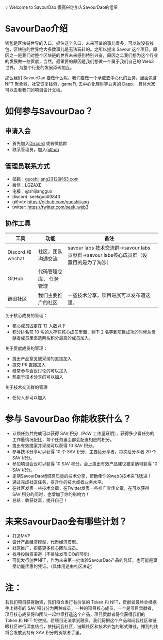 <aside>
💡 Welcome to SavourDao
很高兴你加入SavourDao的组织

</aside>

# SavourDao介绍

钱包是区块链世界的入口，抓住这个入口，未来可做的事儿很多，可以说没有钱包，区块链的世界绝大多数事儿是无法玩转的。之所以提出 Savour 这个项目，原因之一是我们对整个区块链的世界未来感到特别兴奋，原因之二我们想为这个行业的发展做一些贡献，当然，最重要的原因是我们想做一个属于我们自己的 Web3 世界。 为整个行业的发展添砖加瓦。

那么我们 SavourDao 要做什么呢，我们要做一个承载去中心化的业务，里面包含 NFT 聚合器，社交恢复钱包，gameFi,  去中心化理财等业务的 Dapp。 具体大家可以去看我们的项目设计文档。

# 如何参与SavourDao？

## 申请入会

- 首先加入[Discord](https://discord.gg/JsCEwf6V) 或者微信群
- 联系管理员，加入[github](https://github.com/SavourDao)

## 管理员联系方式

- 邮箱：guoshijiang2012@163.com
- 微信：LGZAXE
- 电报：@shijiangguo
- discord: seekguo#0843
- github: https://github.com/guoshijiang
- twitter: https://twitter.com/seek_web3
## 协作工具

| 工具 | 功能 | 备注 |  |
| --- | --- | --- | --- |
| Discord 和 wechat| 社区，团队沟通交流 | savour labs 技术交流群->savour labs 贡献群->savour labs核心成员群（设置目的是为了淘沙） |  |
| GitHub | 代码管理仓库， 任务管理 |  |  |
| 链眼社区 | 我们主要推广的社区 | 一些技术分享，项目进展可以发布道这里。 |  |


关于核心成员的管理：
- 核心成员固定在 12 人数以下
- 积分排名前 10 名的人存在核心成员里面，剩下 2 名等到项目成功的时候从贡献者成员里面选两名积分最高的成员加入。

关于贡献成员的管理：
- 提出产品意见被采纳的直接加入
- 提交 PR 直接加入
- 经常参与会议讨论的可以加入
- 热衷于技术分享的可以加入

关于技术交流群的管理
- 任何人都可以加入

# 参与 SavourDao 你能收获什么？

- 认领任务并完成可以获得 SAV 积分（PoW 工作量证明），获得多少看任务的工作量情况配比，每个任务里面都会配置相应的积分。
- 提出有效提案并采纳可以获得 10 SAV 积分。
- 参与技术分享可以获得 10 个 SAV 积分，主要给分享者，每次给分享者 20 个 SAV 积分。
- 参加项目会议可以获得 10 SAV 积分，会上提出有效产品建议被采纳可获得 10 SAV 积分。
- 定期SavourDao组织高质量的技术分享，帮助使你的web3技术突飞猛进！
- 通过完成社区任务，提升你的技术或者业务水平。
- 在社区发表一些技术文章，在Twitter发表一些推广宣传文章，在可以获得 SAV 积分的同时，也增加了你的影响力！
- 总结：收获财富，提升自己！

# 未来SavourDao会有哪些计划？

- 打造MVP
- 设计产品经济模型，代币经济模型。
- 社区推广，招募更多核心团队成员。
- 找寻投融资渠道（不排除发币IDO的可能）
- 可能发行创世NFT，作为未来第一批体验SavourDao产品的凭证。也可能是享受功能优惠的凭证。（具体用途由社区决定）


# 注：

若我们项目获得融资，我们将会发行有价值的 Token 和 NFT，贡献者最终会根据手上持有的 SAV 积分分为两种成员，一种的项目核心成员，一个是项目贡献者，项目核心成员将和团队一起继续打造这个产品，项目贡献者将会获得我们的 Token 和 NFT 的空投。若项目无法拿到融资，我们将把这个产品和问我社区和链眼社区进行深度结合，依托问我社区，链眼社区和技术外包的形式赚钱，赚到的钱将会发放到持有 SAV 积分的贡献者手里。



